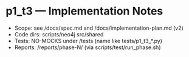 # p1_t3 — Implementation Notes
- Scope: see /docs/spec.md and /docs/implementation-plan.md (v2)
- Code dirs: scripts/neo4j src/shared
- Tests: NO-MOCKS under /tests (name like tests/p1_t3_*.py)
- Reports: /reports/phase-N/ (via scripts/test/run_phase.sh)
